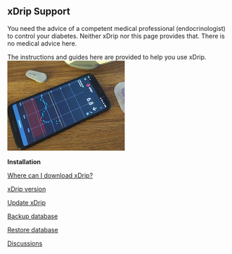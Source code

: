 ## xDrip Support 
  
  
  
You need the advice of a competent medical professional (endocrinologist) to control your diabetes. Neither xDrip nor this page provides that. There is no medical advice here.  

The instructions and guides here are provided to help you use xDrip.  
![](./images/xDinaction.png)  
  
  
  **Installation**  
  
[Where can I download xDrip?](./docs/Download-xDrip.md)  

[xDrip version](./docs/xDrip-Version.md)  

[Update xDrip](./docs/Updates.md)  

[Backup database](./docs/Backup-Database.md)  

[Restore database](./docs/Restore-Database.md)  


[Discussions](https://github.com/Navid200/xDrip/discussions)  
